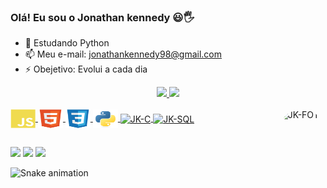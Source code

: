 ### Olá! Eu sou o Jonathan kennedy 😃🖐

- 🌱 Estudando Python
- 📫 Meu e-mail: jonathankennedy98@gmail.com
- ⚡ Obejetivo: Evolui a cada dia

<div align="center">
  <a href="https://github.com/jonathanestudante">
<img height="180em" src="https://githubreadmestats.vercel.app/api?username=jonathanestudante&show_icons=true&theme=tokyonight&include_all_commits=true&count_private=true"/>
<img height="180em" src="https://github-readme-stats.vercel.app/api/top-langs/?username=jonathanestudante&layout=compact&langs_count=7&theme=tokyonight"/>
</div>

<div style="display: inline_block"><br>
  <img align="center" alt="JK-Js" height="30" width="40" src="https://raw.githubusercontent.com/devicons/devicon/master/icons/javascript/javascript-plain.svg">
  <img align="center" alt="JK-HTML" height="30" width="40" src="https://raw.githubusercontent.com/devicons/devicon/master/icons/html5/html5-original.svg">
  <img align="center" alt="JK-CSS" height="30" width="40" src="https://raw.githubusercontent.com/devicons/devicon/master/icons/css3/css3-original.svg">
  <img align="center" alt="JK-Python" height="30" width="40" src="https://raw.githubusercontent.com/devicons/devicon/master/icons/python/python-original.svg">
  <img align="center" alt="JK-C" height="30" width="40" src="https://cdn.jsdelivr.net/gh/devicons/devicon/icons/c/c-original.svg">
  <img align="center" alt="JK-SQL" height="40" width="50" src="https://cdn.jsdelivr.net/gh/devicons/devicon/icons/sqlite/sqlite-original-wordmark.svg">
  <img align="right" alt="JK-FOTO" height="150" style="border-radius:50px;" src="https://cdna.artstation.com/p/assets/images/images/020/145/862/20190823065124/smaller_square/maria-kahramanova-1920-3.jpg?1566561085">
</div>

  ##
  
<div
  <a href="https://instagram.com/rafaballerini" target="_blank"><img src="https://img.shields.io/badge/-Instagram-%23E4405F?style=for-the-badge&logo=instagram&logoColor=white" target="_blank"></a>
 <a href="https://discord.gg/wagxzStdcR" target="_blank"><img src="https://img.shields.io/badge/Discord-7289DA?style=for-the-badge&logo=discord&logoColor=white" target="_blank"></a> 
  <a href = "mailto:contatorafaballerini@gmail.com"><img src="https://img.shields.io/badge/-Gmail-%23333?style=for-the-badge&logo=gmail&logoColor=white" target="_blank"></a>
  
   ![Snake animation](https://github.com/jonathanestudante/jonathanestudante/blob/output/github-contribution-grid-snake.svg)
   
</div>

